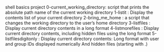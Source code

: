 shell basics project
0-current_working_directory: script that prints the absolute path name of the current working directory
1-listit : Display the contents list of your current directory
2-bring_me_home : a script that changes the working directory to the user’s home directory
3-listfiles : Display current directory contents in a long format
4-listmorefiles : Display current directory contents, including hidden files using the long format
5-listfilesdigitonly : Display current directory contents: Long format with user and group IDs displayed numerically And hidden files (starting with .)

